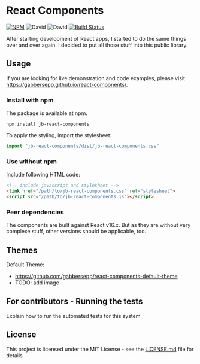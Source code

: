 # React Components

[![NPM](https://img.shields.io/npm/v/jb-react-components.svg)](https://www.npmjs.com/package/jb-react-components)
![David](https://david-dm.org/gabbersepp/react-components.svg) ![David](https://david-dm.org/gabbersepp/react-components/dev-status.svg) [![Build Status](https://travis-ci.org/gabbersepp/react-components.svg?branch=master)](https://travis-ci.org/gabbersepp/react-components)

After starting development of React apps, I started to do the same things over and over again. I decided to put all those stuff into this public library.  

## Usage
If you are looking for live demonstration and code examples, please visit https://gabbersepp.github.io/react-components/.

### Install with npm

The package is available at npm. 

```
npm install jb-react-components
```

To apply the styling, import the stylesheet:

```js
import "jb-react-components/dist/jb-react-components.css"
```

### Use without npm

Include following HTML code:

```html
<!-- include javascript and stylesheet -->
<link href="/path/to/jb-react-components.css" rel="stylesheet">
<script src="/path/to/jb-react-components.js"></script>
```

### Peer dependencies

The components are built against React v16.x. But as they are without very complexe stuff, other versions should be applicable, too.

## Themes

Default Theme:
- https://github.com/gabbersepp/react-components-default-theme
- TODO: add image

## For contributors - Running the tests

Explain how to run the automated tests for this system

## License

This project is licensed under the MIT License - see the [LICENSE.md](LICENSE.md) file for details
